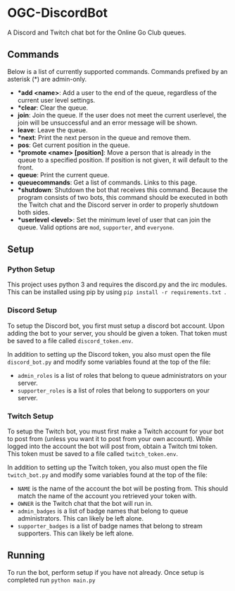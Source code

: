 # OGC-DiscordBot
A Discord and Twitch chat bot for the Online Go Club queues.

## Commands
Below is a list of currently supported commands. Commands prefixed by an asterisk (\*) are admin-only.
- **\*add \<name\>**: Add a user to the end of the queue, regardless of the current user level settings.
- **\*clear**: Clear the queue.
- **join**: Join the queue. If the user does not meet the current userlevel, the join will be unsuccessful and an error message will be shown.
- **leave**: Leave the queue.
- **\*next**: Print the next person in the queue and remove them.
- **pos**: Get current position in the queue.
- **\*promote \<name\> [position]**: Move a person that is already in the queue to a specified position. If position is not given, it will default to the front.
- **queue**: Print the current queue.
- **queuecommands**: Get a list of commands. Links to this page.
- **\*shutdown**: Shutdown the bot that receives this command. Because the program consists of two bots, this command should be executed in both the Twitch chat
and the Discord server in order to properly shutdown both sides.
- **\*userlevel \<level\>**: Set the minimum level of user that can join the queue. Valid options are `mod`, `supporter`, and `everyone`.

## Setup
### Python Setup
This project uses python 3 and requires the discord.py and the irc modules. This can be installed using pip by using ```pip install -r requirements.txt ```.

### Discord Setup
To setup the Discord bot, you first must setup a discord bot account. Upon adding the bot to your server, you should be given a token. That token must be saved to a file called `discord_token.env`.

In addition to setting up the Discord token, you also must open the file ```discord_bot.py``` and modify some variables found at the top of the file:
- `admin_roles` is a list of roles that belong to queue administrators on your server.
- `supporter_roles` is a list of roles that belong to supporters on your server.

### Twitch Setup
To setup the Twitch bot, you must first make a Twitch account for your bot to post from (unless you want it to post from your own account). While logged into the
account the bot will post from, obtain a Twitch tmi token. This token must be saved to a file called `twitch_token.env`.

In addition to setting up the Twitch token, you also must open the file ```twitch_bot.py``` and modify some variables found at the top of the file:
- `NAME` is the name of the account the bot will be posting from. This should match the name of the account you retrieved your token with.
- `OWNER` is the Twitch chat that the bot will run in.
- `admin_badges` is a list of badge names that belong to queue administrators. This can likely be left alone.
- `supporter_badges` is a list of badge names that belong to stream supporters. This can likely be left alone.

## Running
To run the bot, perform setup if you have not already. Once setup is completed run ```python main.py```
